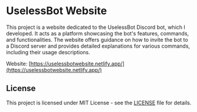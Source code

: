 # UselessBot Website

This project is a website dedicated to the UselessBot Discord bot, which I developed. It acts as a platform showcasing the bot's features, commands, and functionalities. The website offers guidance on how to invite the bot to a Discord server and provides detailed explanations for various commands, including their usage descriptions.

Website: [https://uselessbotwebsite.netlify.app/](https://uselessbotwebsite.netlify.app/)

## License

This project is licensed under MIT License - see the [LICENSE](LICENSE) file for details.
